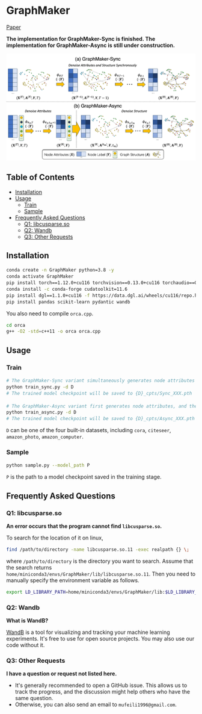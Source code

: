 # GraphMaker

[Paper](./GraphMaker_arXiv.pdf)

**The implementation for GraphMaker-Sync is finished. The implementation for GraphMaker-Async is still under construction.**

![model](model.png)

## Table of Contents

- [Installation](#installation)
- [Usage](#usage)
  * [Train](#train)
  * [Sample](#sample)
- [Frequently Asked Questions](#frequently-asked-questions)
  * [Q1: libcusparse.so](#q1-libcusparseso)
  * [Q2: Wandb](#q2-wandb)
  * [Q3: Other Requests](#q3-other-requests)

## Installation

```bash
conda create -n GraphMaker python=3.8 -y
conda activate GraphMaker
pip install torch==1.12.0+cu116 torchvision==0.13.0+cu116 torchaudio==0.12.0 --extra-index-url https://download.pytorch.org/whl/cu116
conda install -c conda-forge cudatoolkit=11.6
pip install dgl==1.1.0+cu116 -f https://data.dgl.ai/wheels/cu116/repo.html
pip install pandas scikit-learn pydantic wandb
```

You also need to compile `orca.cpp`.

```bash
cd orca
g++ -O2 -std=c++11 -o orca orca.cpp
```

## Usage

### Train

```bash
# The GraphMaker-Sync variant simultaneously generates node attributes and graph structure.
python train_sync.py -d D
# The trained model checkpoint will be saved to {D}_cpts/Sync_XXX.pth

# The GraphMaker-Async variant first generates node attributes, and then generates graph structure.
python train_async.py -d D
# The trained model checkpoint will be saved to {D}_cpts/Async_XXX.pth
```

`D` can be one of the four built-in datasets, including `cora`, `citeseer`, `amazon_photo`, `amazon_computer`.

### Sample

```bash
python sample.py --model_path P
```

`P` is the path to a model checkpoint saved in the training stage.

## Frequently Asked Questions

### Q1: libcusparse.so

**An error occurs that the program cannot find `libcusparse.so`.**

To search for the location of it on linux,

```bash
find /path/to/directory -name libcusparse.so.11 -exec realpath {} \;
```

where `/path/to/directory` is the directory you want to search. Assume that the search returns `home/miniconda3/envs/GraphMaker/lib/libcusparse.so.11`. Then you need to manually specify the environment variable as follows.

```bash
export LD_LIBRARY_PATH=home/miniconda3/envs/GraphMaker/lib:$LD_LIBRARY_PATH
```

### Q2: Wandb

**What is WandB?**

[WandB](https://wandb.ai/site) is a tool for visualizing and tracking your machine learning experiments. It's free to use for open source projects. You may also use our code without it.

### Q3: Other Requests

**I have a question or request not listed here.**

- It's generally recommended to open a GitHub issue. This allows us to track the progress, and the discussion might help others who have the same question.
- Otherwise, you can also send an email to `mufeili1996@gmail.com`.

